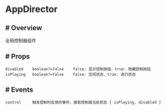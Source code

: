 # AppDirector

## # Overview

全局控制器组件

## # Props

```text
disabled    boolean?=false    false: 显示控制按钮，true: 隐藏控制按钮
isPlaying   boolean?=false    false: 空闲状态，true: 进行状态
```

## # Events

```text
control     触发控制时反馈的事件，接收控制器当前状态 { isPlaying, disabled }
```
